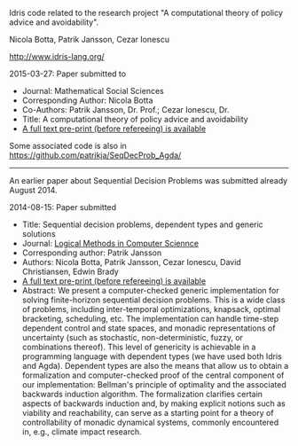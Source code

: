 Idris code related to the research project "A computational theory of policy advice and avoidability".

Nicola Botta, Patrik Jansson, Cezar Ionescu

http://www.idris-lang.org/

2015-03-27: Paper submitted to
* Journal:  Mathematical Social Sciences
* Corresponding Author:  Nicola Botta
* Co-Authors:  Patrik Jansson, Dr. Prof.; Cezar Ionescu, Dr.
* Title:  A computational theory of policy advice and avoidability
* [A full text pre-print (before refereeing) is available](http://www.cse.chalmers.se/~patrikj/papers/CompTheoryPolicyAdviceAvoidability_preprint.pdf)

Some associated code is also in https://github.com/patrikja/SeqDecProb_Agda/

----------------

An earlier paper about Sequential Decision Problems was submitted already August 2014.

2014-08-15: Paper submitted
* Title: Sequential decision problems, dependent types and generic solutions
* Journal: [Logical Methods in Computer Sciennce](http://www.lmcs-online.org/index.php)
* Corresponding author: Patrik Jansson
* Authors: Nicola Botta, Patrik Jansson, Cezar Ionescu, David Christiansen, Edwin Brady
* [A full text pre-print (before refereeing) is available](http://www.cse.chalmers.se/~patrikj/papers/SeqDecProbDepType_LMCS_2014_preprint.pdf)
* Abstract:	We present a computer-checked generic implementation for solving finite-horizon sequential decision problems. This is a wide class of problems, including inter-temporal optimizations, knapsack, optimal bracketing, scheduling, etc. The implementation can handle time-step dependent control and state spaces, and monadic representations of uncertainty (such as stochastic, non-deterministic, fuzzy, or combinations thereof). This level of genericity is achievable in a programming language with dependent types (we have used both Idris and Agda). Dependent types are also the means that allow us to obtain a formalization and computer-checked proof of the central component of our implementation: Bellman's principle of optimality and the associated backwards induction algorithm. The formalization clarifies certain aspects of backwards induction and, by making explicit notions such as viability and reachability, can serve as a starting point for a theory of controllability of monadic dynamical systems, commonly encountered in, e.g., climate impact research.
